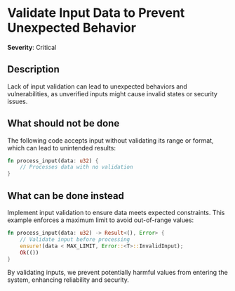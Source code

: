 # Validate Input Data to Prevent Unexpected Behavior

**Severity**: Critical

## Description

Lack of input validation can lead to unexpected behaviors and vulnerabilities, as unverified inputs might cause invalid
states or security issues.

## What should not be done

The following code accepts input without validating its range or format, which can lead to unintended results:

```rust
fn process_input(data: u32) {
    // Processes data with no validation
}
```

## What can be done instead

Implement input validation to ensure data meets expected constraints. This example enforces a maximum limit to avoid
out-of-range values:

```rust
fn process_input(data: u32) -> Result<(), Error> {
    // Validate input before processing
    ensure!(data < MAX_LIMIT, Error::<T>::InvalidInput);
    Ok(())
}
```

By validating inputs, we prevent potentially harmful values from entering the system, enhancing reliability and
security.

